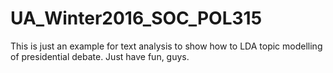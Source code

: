 # UA_Winter2016_SOC_POL315
This is just an example for text analysis to show how to LDA topic modelling of presidential debate.
Just have fun, guys.
